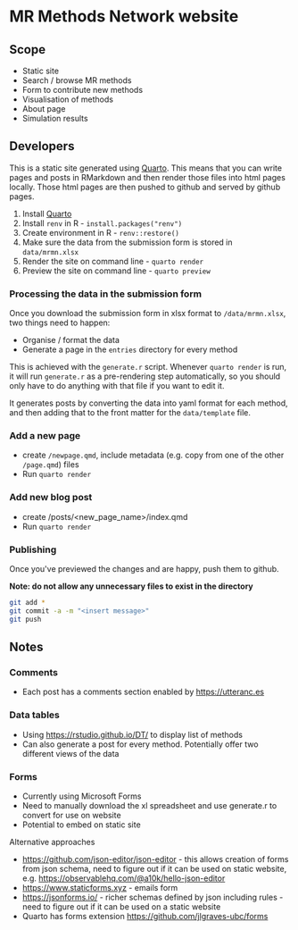 # MR Methods Network website

## Scope

- Static site
- Search / browse MR methods
- Form to contribute new methods
- Visualisation of methods
- About page
- Simulation results

## Developers

This is a static site generated using [Quarto](https://quarto.org/docs/get-started/). This means that you can write pages and posts in RMarkdown and then render those files into html pages locally. Those html pages are then pushed to github and served by github pages.

1. Install [Quarto](https://quarto.org/docs/get-started/)
2. Install `renv` in R - `install.packages("renv")`
3. Create environment in R - `renv::restore()`
4. Make sure the data from the submission form is stored in `data/mrmn.xlsx`
5. Render the site on command line - `quarto render`
6. Preview the site on command line - `quarto preview`

### Processing the data in the submission form

Once you download the submission form in xlsx format to `/data/mrmn.xlsx`, two things need to happen:

- Organise / format the data
- Generate a page in the `entries` directory for every method

This is achieved with the `generate.r` script. Whenever `quarto render` is run, it will run `generate.r` as a pre-rendering step automatically, so you should only have to do anything with that file if you want to edit it.

It generates posts by converting the data into yaml format for each method, and then adding that to the front matter for the `data/template` file.

### Add a new page

- create `/newpage.qmd`, include metadata (e.g. copy from one of the other `/page.qmd`) files
- Run `quarto render`

### Add new blog post

- create /posts/<new_page_name>/index.qmd
- Run `quarto render`

### Publishing

Once you've previewed the changes and are happy, push them to github.

**Note: do not allow any unnecessary files to exist in the directory**

```bash
git add *
git commit -a -m "<insert message>"
git push
```

## Notes

### Comments

- Each post has a comments section enabled by <https://utteranc.es>

### Data tables

- Using <https://rstudio.github.io/DT/> to display list of methods
- Can also generate a post for every method. Potentially offer two different views of the data

### Forms

- Currently using Microsoft Forms
- Need to manually download the xl spreadsheet and use generate.r to convert for use on website
- Potential to embed on static site

Alternative approaches

- <https://github.com/json-editor/json-editor> - this allows creation of forms from json schema, need to figure out if it can be used on static website, e.g. <https://observablehq.com/@a10k/hello-json-editor>
- <https://www.staticforms.xyz> - emails form
- <https://jsonforms.io/> - richer schemas defined by json including rules - need to figure out if it can be used on a static website
- Quarto has forms extension <https://github.com/jlgraves-ubc/forms>
